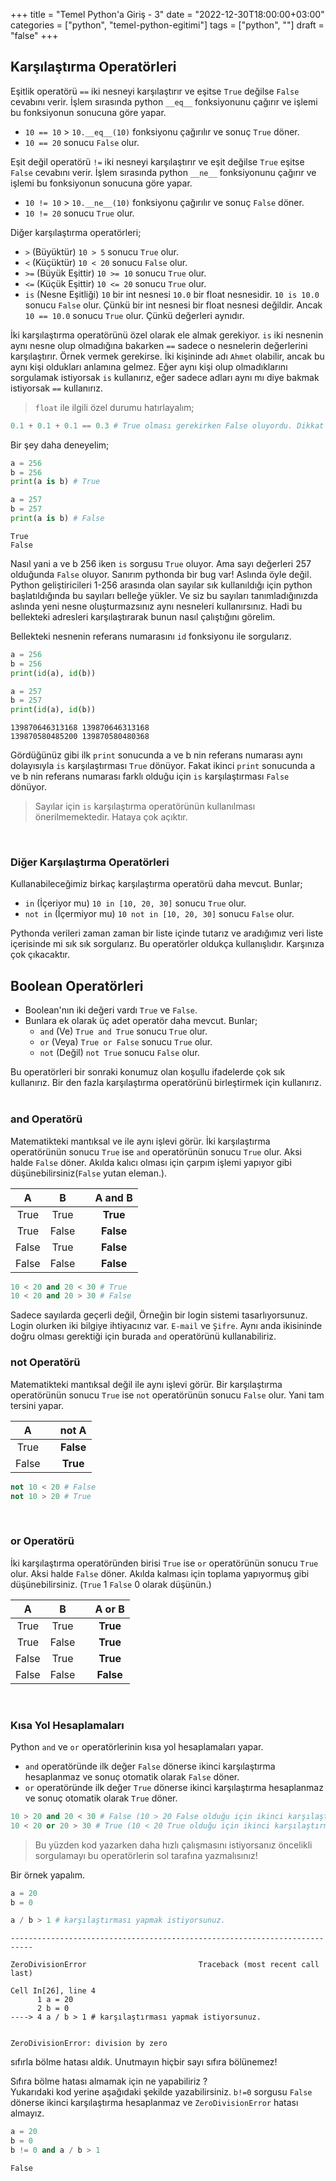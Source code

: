 +++
title = "Temel Python'a Giriş - 3"
date = "2022-12-30T18:00:00+03:00"
categories = ["python", "temel-python-egitimi"]
tags = ["python", ""]
draft = "false"
+++


## Karşılaştırma Operatörleri

Eşitlik operatörü `==` iki nesneyi karşılaştırır ve eşitse `True` değilse `False` cevabını verir.
İşlem sırasında python `__eq__` fonksiyonunu çağırır ve işlemi bu fonksiyonun sonucuna göre yapar.
- `10 == 10`  >  `10.__eq__(10)` fonksiyonu çağırılır ve sonuç `True` döner.
- `10 == 20` sonucu `False` olur.

Eşit değil operatörü `!=` iki nesneyi karşılaştırır ve eşit değilse `True` eşitse `False` cevabını verir.
İşlem sırasında python `__ne__` fonksiyonunu çağırır ve işlemi bu fonksiyonun sonucuna göre yapar.
- `10 != 10` > `10.__ne__(10)` fonksiyonu çağırılır ve sonuç `False` döner.
- `10 != 20` sonucu `True` olur.

Diğer karşılaştırma operatörleri;
- `>` (Büyüktür) `10 > 5` sonucu `True` olur.
- `<` (Küçüktür) `10 < 20` sonucu `False` olur.
- `>=` (Büyük Eşittir) `10 >= 10` sonucu `True` olur.
- `<=` (Küçük Eşittir) `10 <= 20` sonucu `True` olur.
- `is` (Nesne Eşitliği) `10` bir int nesnesi `10.0` bir float nesnesidir. `10 is 10.0` sonucu `False` olur. Çünkü bir int nesnesi bir float nesnesi değildir. Ancak `10 == 10.0` sonucu `True` olur. Çünkü değerleri aynıdır.

İki karşılaştırma operatörünü özel olarak ele almak gerekiyor. `is` iki nesnenin aynı nesne olup olmadığına bakarken `==` sadece o nesnelerin değerlerini karşılaştırır. Örnek vermek gerekirse. İki kişininde adı `Ahmet` olabilir, ancak bu aynı kişi oldukları anlamına gelmez.
Eğer aynı kişi olup olmadıklarını sorgulamak istiyorsak `is` kullanırız, eğer sadece adları aynı mı diye bakmak istiyorsak `==` kullanırız.


> `float` ile ilgili özel durumu hatırlayalım;
```python
0.1 + 0.1 + 0.1 == 0.3 # True olması gerekirken False oluyordu. Dikkat edin.
```

Bir şey daha deneyelim;


```python
a = 256
b = 256
print(a is b) # True

a = 257
b = 257
print(a is b) # False
```

    True
    False


Nasıl yani a ve b 256 iken `is` sorgusu `True` oluyor. Ama sayı değerleri 257 olduğunda `False` oluyor. Sanırım pythonda bir bug var!
Aslında öyle değil. Python geliştiricileri 1-256 arasında olan sayılar sık kullanıldığı için python başlatıldığında bu sayıları belleğe yükler. Ve siz bu sayıları tanımladığınızda aslında yeni nesne oluşturmazsınız aynı nesneleri kullanırsınız. Hadi bu bellekteki adresleri karşılaştırarak bunun nasıl çalıştığını görelim.  

Bellekteki nesnenin referans numarasını `id` fonksiyonu ile sorgularız.


```python
a = 256
b = 256
print(id(a), id(b))

a = 257
b = 257
print(id(a), id(b))
```

    139870646313168 139870646313168
    139870580485200 139870580480368


Gördüğünüz gibi ilk `print` sonucunda a ve b nin referans numarası aynı dolayısıyla `is` karşılaştırması `True` dönüyor. Fakat ikinci `print` sonucunda a ve b nin referans numarası farklı olduğu için `is` karşılaştırması `False` dönüyor.

> Sayılar için `is` karşılaştırma operatörünün kullanılması önerilmemektedir. Hataya çok açıktır.

&nbsp;

### Diğer Karşılaştırma Operatörleri

Kullanabileceğimiz birkaç karşılaştırma operatörü daha mevcut. Bunlar;
- `in` (İçeriyor mu) `10 in [10, 20, 30]` sonucu `True` olur.
- `not in` (İçermiyor mu) `10 not in [10, 20, 30]` sonucu `False` olur.

Pythonda verileri zaman zaman bir liste içinde tutarız ve aradığımız veri liste içerisinde mi sık sık sorgularız. Bu operatörler oldukça kullanışlıdır. Karşınıza çok çıkacaktır.

## Boolean Operatörleri

- Boolean'nın iki değeri vardı `True` ve `False`.
- Bunlara ek olarak üç adet operatör daha mevcut. Bunlar;
    - `and` (Ve) `True and True` sonucu `True` olur.
    - `or` (Veya) `True or False` sonucu `True` olur.
    - `not` (Değil) `not True` sonucu `False` olur.

Bu operatörleri bir sonraki konumuz olan koşullu ifadelerde çok sık kullanırız. Bir den fazla karşılaştırma operatörünü birleştirmek için kullanırız. 
&nbsp;

### and Operatörü

Matematikteki mantıksal ve ile aynı işlevi görür. İki karşılaştırma operatörünün sonucu `True` ise `and` operatörünün sonucu `True` olur. Aksi halde `False` döner. Akılda kalıcı olması için çarpım işlemi yapıyor gibi düşünebilirsiniz(`False` yutan eleman.).

| **A** | **B** |   | **A and B** |
|:-----:|:-----:|:-:|:-----------:|
|  True |  True |   |   **True**  |
|  True | False |   |  **False**  |
| False |  True |   |  **False**  |
| False | False |   |  **False**  |

```python
10 < 20 and 20 < 30 # True
10 < 20 and 20 > 30 # False
```

Sadece sayılarda geçerli değil, Örneğin bir login sistemi tasarlıyorsunuz. Login olurken iki bilgiye ihtiyacınız var. `E-mail` ve `Şifre`. Aynı anda ikisininde doğru olması gerektiği için burada `and` operatörünü kullanabiliriz.
&nbsp;

### not Operatörü

Matematikteki mantıksal değil ile aynı işlevi görür. Bir karşılaştırma operatörünün sonucu `True` ise `not` operatörünün sonucu `False` olur. Yani tam tersini yapar.

| **A** |   | **not A** |
|:-----:|:-:|:---------:|
|  True |   | **False** |
| False |   |  **True** |

```python
not 10 < 20 # False
not 10 > 20 # True
```
&nbsp;

### or Operatörü

İki karşılaştırma operatöründen birisi `True` ise `or` operatörünün sonucu `True` olur. Aksi halde `False` döner. Akılda kalması için toplama yapıyormuş gibi düşünebilirsiniz. (`True` 1 `False` 0 olarak düşünün.)

| **A** | **B** |   | **A or B** |
|:-----:|:-----:|:-:|:----------:|
|  True |  True |   |  **True**  |
|  True | False |   |  **True**  |
| False |  True |   |  **True**  |
| False | False |   |  **False** |

&nbsp;

### Kısa Yol Hesaplamaları

Python `and` ve `or` operatörlerinin kısa yol hesaplamaları yapar.  

- `and` operatöründe ilk değer `False` dönerse ikinci karşılaştırma hesaplanmaz ve sonuç otomatik olarak `False` döner.
- `or` operatöründe ilk değer `True` dönerse ikinci karşılaştırma hesaplanmaz ve sonuç otomatik olarak `True` döner.

```python
10 > 20 and 20 < 30 # False (10 > 20 False olduğu için ikinci karşılaştırma hesaplanmaz.)
10 < 20 or 20 > 30 # True (10 < 20 True olduğu için ikinci karşılaştırma hesaplanmaz.)
```
> Bu yüzden kod yazarken daha hızlı çalışmasını istiyorsanız öncelikli sorgulamayı bu operatörlerin sol tarafına yazmalısınız!

Bir örnek yapalım.


```python
a = 20
b = 0

a / b > 1 # karşılaştırması yapmak istiyorsunuz. 
```


    ---------------------------------------------------------------------------

    ZeroDivisionError                         Traceback (most recent call last)

    Cell In[26], line 4
          1 a = 20
          2 b = 0
    ----> 4 a / b > 1 # karşılaştırması yapmak istiyorsunuz. 


    ZeroDivisionError: division by zero


sıfırla bölme hatası aldık. Unutmayın hiçbir sayı sıfıra bölünemez!
&nbsp;

Sıfıra bölme hatası almamak için ne yapabiliriz ?  
Yukarıdaki kod yerine aşağıdaki şekilde yazabilirsiniz. `b!=0` sorgusu `False` dönerse ikinci karşılaştırma hesaplanmaz ve `ZeroDivisionError` hatası almayız.


```python
a = 20
b = 0
b != 0 and a / b > 1
```




    False


